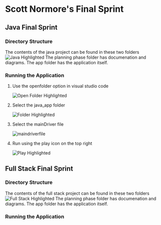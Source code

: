 # Scott Normore's Final Sprint
## Java Final Sprint
### Directory Structure
The contents of the java project can be found in these two folders
![Java Highlighted](https://github.com/NLScotty/Semester_3_Final_Sprint/assets/11033071/d5985cfc-a8cc-4e17-8602-4f1d131ec8ae)
The planning phase folder has documenation and diagrams. The app folder has the application itself.
### Running the Application
1. Use the openfolder option in visual studio code
   
     ![Open Folder Highlighted](https://github.com/NLScotty/Semester_3_Final_Sprint/assets/11033071/440911d1-9935-43a4-a119-b76deb678c22)

3. Select the java_app folder
   
     ![Folder Highlighted](https://github.com/NLScotty/Semester_3_Final_Sprint/assets/11033071/e35e4899-0396-493b-8317-cc8675da057c)

5. Select the mainDriver file
   
     ![maindriverfile](https://github.com/NLScotty/Semester_3_Final_Sprint/assets/11033071/3fc51fba-ecca-4530-9189-8a917bb3c04c)

7. Run using the play icon on the top right
   
     ![Play Highlighted](https://github.com/NLScotty/Semester_3_Final_Sprint/assets/11033071/b3bdb504-bef8-4eb1-96e9-f7f84939c21a)

## Full Stack Final Sprint
### Directory Structure
The contents of the full stack project can be found in these two folders
![Full Stack Highlighted](https://github.com/NLScotty/Semester_3_Final_Sprint/assets/11033071/b0a1f974-0160-4e8d-afca-11568389607e)
The planning phase folder has documenation and diagrams. The app folder has the application itself.
### Running the Application
